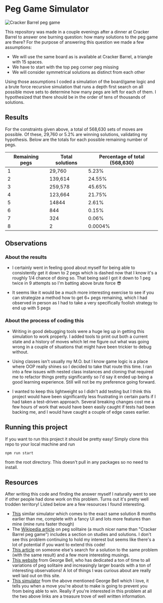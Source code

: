 # Peg Game Simulator

![Cracker Barrel peg game](https://i0.wp.com/blog.crackerbarrel.com/wp-content/uploads/2021/07/peg_game_1200x800.jpg?fit=1024%2C683&ssl=1 "Image from Cracker Barrel website")

This repository was made in a couple evenings after a dinner at Cracker Barrel to answer one burning question: how many solutions to the peg game are there? For the purpose of answering this question we made a few assumptions:

- We will use the same board as is available at Cracker Barrel, a triangle with 15 spaces.
- We have to start with the top peg corner peg missing
- We will consider symmetrical solutions as distinct from each other

Using those assumptions I coded a simulation of the board/game logic and a brute force recursive simulation that runs a depth first search on all possible move sets to determine how many pegs are left for each of them. I hypothesized that there should be in the order of tens of thousands of solutions.

## Results

For the constraints given above, a total of 568,630 sets of moves are possible. Of these, 29,760 or 5.2% are winning solutions, validating my hypothesis. Below are the totals for each possible remaining number of pegs.

| Remaining pegs | Total solutions | Percentage of total (568,630) |
| -------------- | --------------- | ----------------------------- |
| 1              | 29,760          | 5.23%                         |
| 2              | 139,614         | 24.55%                        |
| 3              | 259,578         | 45.65%                        |
| 4              | 123,664         | 21.75%                        |
| 5              | 14844           | 2.61%                         |
| 6              | 844             | 0.15%                         |
| 7              | 324             | 0.06%                         |
| 8              | 2               | 0.0004%                       |

## Observations

### About the results

- I certainly went in feeling good about myself for being able to consistently get it down to 2 pegs which is dashed now that I know it's a roughly 1/4 chance of doing so. That being said I got it down to 1 peg twice in 9 attempts so I'm batting above brute force 😎

- It seems like it would be a much more interesting exercise to see if you can strategize a method how to get 6+ pegs remaining, which I had observed in person as I had to take a very specifically foolish strategy to end up with 5 pegs

### About the process of coding this

- Writing in good debugging tools were a huge leg up in getting this simulation to work properly. I added tools to print out both a current state and a history of moves which let me figure out what was going wrong in a couple of situations that might have been trickier to debug without.

- Using classes isn't usually my M.O. but I know game logic is a place where OOP really shines so I decided to take that route this time. I ran into a few issues with nested class instances and cloning that required me to refactor things pretty significantly so I'd say it ended up being a good learning experience. Still will not be my preference going forward.

- I wanted to keep this lightweight so I didn't add testing but I think this project would have been significantly less frustrating in certain parts if I had taken a test-driven approach. Several breaking changes cost me a few hours of work that would have been easily caught if tests had been backing me, and I would have caught a couple of edge cases earlier.

## Running this project

If you want to run this project it should be pretty easy! Simply clone this repo to your local machine and run

```
npm run start
```

from the root directory. This doesn't pull in any packages so no need to install.

## Resources

After writing this code and finding the answer myself I naturally went to see if other people had done work on this problem. Turns out it's pretty well trodden territory! Listed below are a few resources I found interesting.

- [This](https://adueck.github.io/peg-solitaire-solver/) similar simulator which comes to the exact same solution 8 months earlier than me, complete with a fancy UI and lots more features than mine (mine runs faster though)
- The [Wikipedia article](https://en.wikipedia.org/wiki/Peg_solitaire) on peg solitaire (a much nicer name than "Cracker Barrel peg game") includes a section on studies and solutions. I don't see this problem continuing to hold my interest but seems like there's a lot of potential if you want to extend this code!
- [This article](https://blogs.sas.com/content/operations/2015/05/20/dinner-with-a-side-order-of-optimization/) on someone else's search for a solution to the same problem (with the same result) and a few more interesting musings.
- [This website](http://www.gibell.net/pegsolitaire/tindex.html) from George Bell, who has dedicated a ton of time to all variations of peg solitaire and increasingly larger boards with a ton of interesting observations! A lot of things I was curious about are really well laid out on this site.
- [This simulator](http://www.gibell.net/pegsolitaire/Tools/Neverlose/Triang.htm#) from the above mentioned George Bell which I love, it tells you when a move you're about to make is going to prevent you from being able to win. Really if you're interested in this problem at all the two above links are a treasure trove of well written information.
